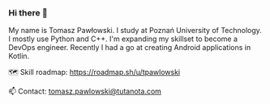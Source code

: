 ### Hi there 👋
My name is Tomasz Pawłowski. I study at Poznań University of Technology. I mostly use Python and C++. I'm expanding my skillset to become a DevOps engineer. Recently I had a go at creating Android applications in Kotlin.

🗺️ Skill roadmap: https://roadmap.sh/u/tpawlowski

📫 Contact: tomasz.pawlowski@tutanota.com
<!--
**NiebieskiRekin/NiebieskiRekin** is a ✨ _special_ ✨ repository because its `README.md` (this file) appears on your GitHub profile.

Here are some ideas to get you started:

- 🔭 I’m currently working on ...
- 🌱 I’m currently learning ...
- 👯 I’m looking to collaborate on ...
- 🤔 I’m looking for help with ...
- 💬 Ask me about ...
- 📫 How to reach me: ...
- 😄 Pronouns: ...
- ⚡ Fun fact: ...
-->
